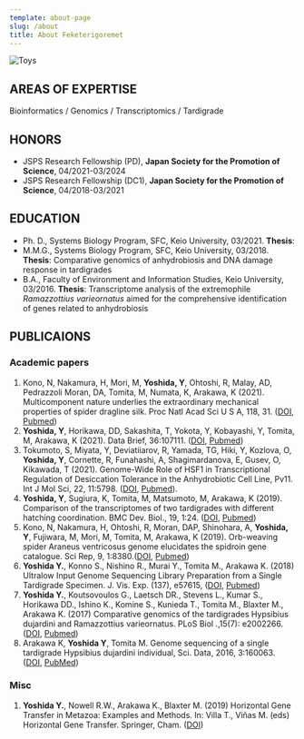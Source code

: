 ```yaml
---
template: about-page
slug: /about
title: About Feketerigoremet
---
```

![Toys](/assets/vanessa-bucceri-gdirwiyama8-unsplash.jpg "Toys") 

## AREAS OF EXPERTISE

Bioinformatics / Genomics / Transcriptomics / Tardigrade 

## HONORS

* JSPS Research Fellowship (PD), **Japan Society for the Promotion of Science**, 04/2021-03/2024
* JSPS Research Fellowship (DC1), **Japan Society for the Promotion of Science**, 04/2018-03/2021

## EDUCATION

* Ph. D., Systems Biology Program, SFC, Keio University, 03/2021. **Thesis**: 
* M.M.G., Systems Biology Program, SFC, Keio University, 03/2018. **Thesis**: Comparative genomics of anhydrobiosis and DNA damage response in tardigrades
* B.A., Faculty of Environment and Information Studies, Keio University, 03/2016. **Thesis**: Transcriptome analysis of the extremophile *Ramazzottius varieornatus* aimed for the comprehensive identification of genes related to anhydrobiosis

## PUBLICAIONS

### Academic papers

1. Kono, N, Nakamura, H, Mori, M, **Yoshida, Y**, Ohtoshi, R, Malay, AD, Pedrazzoli Moran, DA, Tomita, M, Numata, K, Arakawa, K (2021). Multicomponent nature underlies the extraordinary mechanical properties of spider dragline silk. Proc Natl Acad Sci U S A, 118, 31. ([DOI](https://doi.org/10.1073/pnas.2107065118), [Pubmed](https://pubmed.ncbi.nlm.nih.gov/34312234/))
2. **Yoshida, Y**, Horikawa, DD, Sakashita, T, Yokota, Y, Kobayashi, Y, Tomita, M, Arakawa, K (2021). Data Brief, 36:107111. ([DOI](http://dx.doi.org/10.1016/j.dib.2021.107111), [Pubmed](https://pubmed.ncbi.nlm.nih.gov/34095369/))
3. Tokumoto, S, Miyata, Y, Deviatiiarov, R, Yamada, TG, Hiki, Y, Kozlova, O, **Yoshida, Y**, Cornette, R, Funahashi, A, Shagimardanova, E, Gusev, O, Kikawada, T (2021). Genome-Wide Role of HSF1 in Transcriptional Regulation of Desiccation Tolerance in the Anhydrobiotic Cell Line, Pv11. Int J Mol Sci, 22, 11:5798. ([DOI](https://doi.org/10.3390/ijms22115798), [Pubmed](https://pubmed.ncbi.nlm.nih.gov/34071490/)).
4. **Yoshida, Y**, Sugiura, K, Tomita, M, Matsumoto, M, Arakawa, K (2019). Comparison of the transcriptomes of two tardigrades with different hatching coordination. BMC Dev. Biol., 19, 1:24. ([DOI](https://doi.org/10.1186/s12861-019-0205-9), [Pubmed](https://www.ncbi.nlm.nih.gov/pubmed/31864287))
5. Kono, N, Nakamura, H, Ohtoshi, R, Moran, DAP, Shinohara, A, **Yoshida, Y**, Fujiwara, M, Mori, M, Tomita, M, Arakawa, K (2019). Orb-weaving spider Araneus ventricosus genome elucidates the spidroin gene catalogue. Sci Rep, 9, 1:8380.([DOI](https://doi.org/10.1038/s41598-019-44775-2), [Pubmed](https://www.ncbi.nlm.nih.gov/pubmed/31182776))
6. **Yoshida Y.**, Konno S., Nishino R., Murai Y., Tomita M., Arakawa K. (2018) Ultralow Input Genome Sequencing Library Preparation from a Single Tardigrade Specimen. J. Vis. Exp. (137), e57615, ([DOI](https://doi.org/10.3791/57615), [Pubmed](https://www.ncbi.nlm.nih.gov/pubmed/30059025))
7. **Yoshida Y.**, Koutsovoulos G., Laetsch DR., Stevens L., Kumar S., Horikawa DD., Ishino K., Komine S., Kunieda T., Tomita M., Blaxter M., Arakawa K. (2017) Comparative genomics of the tardigrades Hypsibius dujardini and Ramazzottius varieornatus. PLoS Biol .,15(7): e2002266. ([DOI](https://doi.org/10.1371/journal.pbio.2002266), [Pubmed](https://www.ncbi.nlm.nih.gov/pubmed/28749982))
8. Arakawa K, **Yoshida Y**, Tomita M. Genome sequencing of a single tardigrade Hypsibius dujardini individual, Sci. Data, 2016, 3:160063. ([DOI](https://doi.org/10.1038/sdata.2016.63), [PubMed](https://www.ncbi.nlm.nih.gov/pubmed/27529330))

### Misc

1. **Yoshida Y.**, Nowell R.W., Arakawa K., Blaxter M. (2019) Horizontal Gene Transfer in Metazoa: Examples and Methods. In: Villa T., Viñas M. (eds) Horizontal Gene Transfer. Springer, Cham. ([DOI](https://doi.org/10.1007/978-3-030-21862-1_7))
